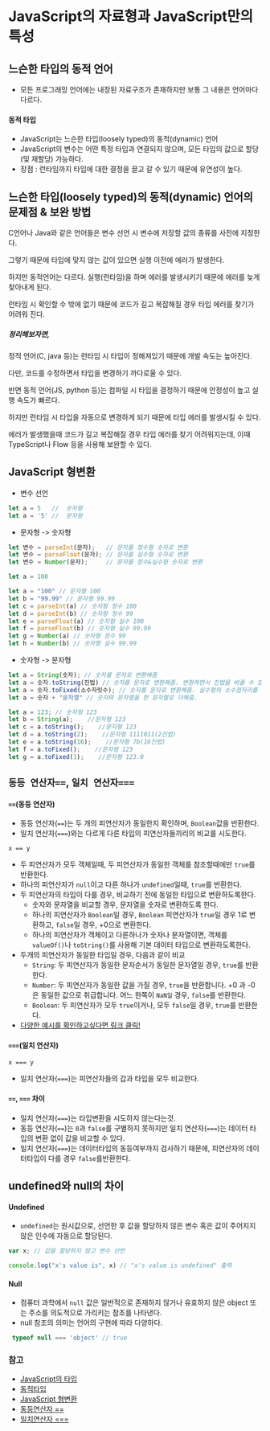 # JavaScript의 자료형과 JavaScript만의 특성

## 느슨한 타입의 동적 언어
- 모든 프로그래밍 언어에는 내장된 자료구조가 존재하지만 보통 그 내용은 언어마다 다르다. 
   
 #### 동적 타입
+ JavaScript는 느슨한 타입(loosely typed)의 동적(dynamic) 언어
+ JavaScript의 변수는 어떤 특정 타입과 연결되지 않으며, 모든 타입의 값으로 할당 (및 재할당) 가능하다.
+ 장점 : 런타임까지 타입에 대한 결정을 끌고 갈 수 있기 때문에 유연성이 높다. 

## 느슨한 타입(loosely typed)의 동적(dynamic) 언어의 문제점 & 보완 방법
C언어나 Java와 같은 언어들은 변수 선언 시 변수에 저장할 값의 종류를 사전에 지정한다. 
  
그렇기 때문에 타입에 맞지 않는 값이 있으면 실행 이전에 에러가 발생한다. 
  
하지만 동적언어는 다르다. 실행(런타임)을 하며 에러를 발생시키기 때문에 에러를 늦게 찾아내게 된다.
  
런타임 시 확인할 수 밖에 없기 때문에 코드가 길고 복잡해질 경우 타입 에러를 찾기가 어려워 진다. 

##### 정리해보자면, 
정적 언어(C, java 등)는 런타임 시 타입이 정해져있기 때문에 개발 속도는 높아진다. 
  
다만, 코드를 수정하면서 타입을 변경하기 까다로울 수 있다. 
  
반면 동적 언어(JS, python 등)는 컴파일 시 타입을 결정하기 때문에 안정성이 높고 실행 속도가 빠르다. 
  
하지만 런타임 시 타입을 자동으로 변경하게 되기 때문에 타입 에러를 발생시킬 수 있다.

에러가 발생했을때 코드가 길고 복잡해질 경우 타입 에러를 찾기 어려워지는데, 이때 TypeScript나 Flow 등을 사용해 보완할 수 있다.




## JavaScript 형변환
- 변수 선언

```JavaScript
let a = 5   //  숫자형
let a = '5' //  문자형
```

- 문자형 -> 숫자형

```JavaScript
let 변수 = parseInt(문자);   // 문자를 정수형 숫자로 변환
let 변수 = parseFloat(문자); // 문자를 실수형 숫자로 변환
let 변수 = Number(문자);     // 문자를 정수&실수형 숫자로 변환

let a = 100

let a = "100" // 문자형 100
let b = "99.99" // 문자형 99.99
let c = parseInt(a) // 숫자형 정수 100
let d = parseInt(b) // 숫자형 정수 99
let e = parseFloat(a) // 숫자형 실수 100
let f = parseFloat(b) // 숫자형 실수 99.99
let g = Number(a) // 숫자형 정수 99
let h = Number(b) // 숫자형 실수 99.99
```

- 숫자형 -> 문자형


```JavaScript
let a = String(숫자); // 숫자를 문자로 변환해줌
let a = 숫자.toString(진법) // 숫자를 문자로 변환해줌. 변환하면서 진법을 바꿀 수 있음.
let a = 숫자.toFixed(소수자릿수); // 숫자를 문자로 변환해줌. 실수형의 소수점자리를 지정할 수 있음.
let a = 숫자 + "문자열" // 숫자와 문자열을 한 문자열로 더해줌.

let a = 123; // 숫자형 123
let b = String(a);    //문자형 123
let c = a.toString();    //문자형 123
let d = a.toString(2);    //문자형 1111011(2진법)
let e = a.toString(16);    //문자형 7b(16진법)
let f = a.toFixed();    //문자형 123
let g = a.toFixed(1);    //문자형 123.0
```

## ```동등 연산자==```, ```일치 연산자===```
#### ```==```(동등 연산자)
- 동등 연산자(```==```)는 두 개의 피연산자가 동일한지 확인하며, ```Boolean```값을 반환한다.
- 일치 연산자(```===```)와는 다르게 다른 타입의 피연산자들끼리의 비교를 시도한다.
```
x == y
```
- 두 피연산자가 모두 객체일때, 두 피연산자가 동일한 객체를 참조할때에만 ```true```를 반환한다.
- 하나의 피연산자가 ```null```이고 다른 하나가 ```undefined```일때, ```true```를 반환한다.
- 두 피연산자의 타입이 다를 경우, 비교하기 전에 동일한 타입으로 변환하도록한다. 
  - 숫자와 문자열을 비교할 경우, 문자열을 숫자로 변환하도록 한다.
  - 하나의 피연산자가 ```Boolean```일 경우, ```Boolean``` 피연산자가 ```true```일 경우 1로 변환하고, ```false```일 경우, +0으로 변환한다.
  - 하나의 피연산자가 객체이고 다른하나가 숫자나 문자열이면, 객체를  ```valueOf()```나 ```toString()```를 사용해 기본 데이터 타입으로 변환하도록한다.
 - 두개의 피연산자가 동일한 타입일 경우, 다음과 같이 비교
   - ```String```: 두 피연산자가 동일한 문자순서가 동일한 문자열일 경우, ```true```를 반환한다.
   - ```Number```: 두 피연산자가 동일한 값을 가질 경우, ```true```을 반환합니다. +0 과 -0 은 동일한 값으로 취급합니다. 어느 한쪽이 ```NaN일``` 경우, ```false```를 반환한다.
   - ```Boolean```: 두 피연산자가 모두 ```true```이거나, 모두 ```false```일 경우, ```true```를 반환한다.
  - [다양한 예시를 확인하고싶다면 링크 클릭!](https://developer.mozilla.org/ko/docs/Web/JavaScript/Reference/Operators/Equality)
   

#### ```===```(일치 연산자)
```
x === y
```
- 일치 연산자(```===```)는 피연산자들의 갑과 타입을 모두 비교한다. 

#### ```==```, ```===``` 차이
- 일치 연산자(```===```)는 타입변환을 시도하지 않는다는것. 
- 동등 연산자(```==```)는 ```0```과 ```false```를 구별하지 못하지만 일치 연산자(```===```)는 데이터 타입의 변환 없이 값을 비교할 수 있다. 
- 일치 연산자(```===```)는 데이터타입의 동등여부까지 검사하기 때문에, 피연산자의 데이터타입이 다를 경우 ```false```를반환한다. 




## undefined와 null의  차이
 #### Undefined
 - ```undefined```는 원시값으로, 선언한 후 값을 할당하지 않은 변수 혹은 값이 주어지지 않은 인수에 자동으로 할당된다.
 ```JavaScript
 var x; // 값을 할당하지 않고 변수 선언

console.log("x's value is", x) // "x's value is undefined" 출력
```

 #### Null
- 컴퓨터 과학에서 ```null``` 값은 일반적으로 존재하지 않거나 유효하지 않은 object 또는 주소를 의도적으로 가리키는 참조를 나타낸다.
- null 참조의 의미는 언어의 구현에 따라 다양하다.
```JavaScript
 typeof null === 'object' // true
```


### 참고
- [JavaScript의 타입](https://developer.mozilla.org/ko/docs/Web/JavaScript/Data_structures)
- [동적타입](https://devuna.tistory.com/82)
- [JavaScript 형변환](https://silvesteryan.tistory.com/9)
- [동등연산자 ==](https://developer.mozilla.org/ko/docs/Web/JavaScript/Reference/Operators/Equality)
- [일치연산자 ===](https://developer.mozilla.org/en-US/docs/Web/JavaScript/Reference/Operators/Strict_equality)
